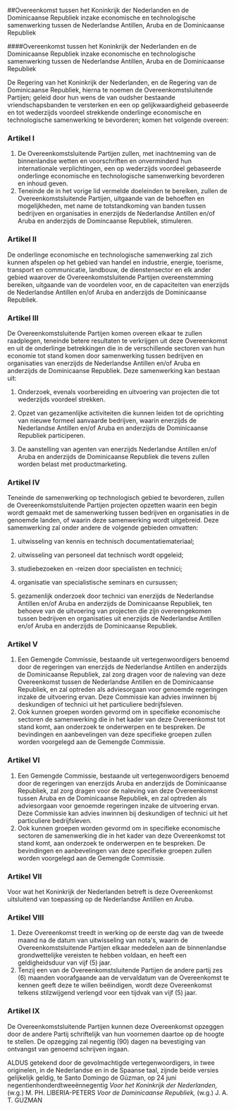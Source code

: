 <meta http-equiv='Content-Type' content='text/html; charset=utf-8' />

##Overeenkomst tussen het Koninkrijk der Nederlanden en de Dominicaanse Republiek inzake economische en technologische samenwerking tussen de Nederlandse Antillen, Aruba en de Dominicaanse Republiek

####Overeenkomst tussen het Koninkrijk der Nederlanden en de Dominicaanse Republiek inzake economische en technologische samenwerking tussen de Nederlandse Antillen, Aruba en de Dominicaanse Republiek

De Regering van het Koninkrijk der Nederlanden, en de Regering van de Dominicaanse Republiek, hierna te noemen de Overeenkomstsluitende Partijen; geleid door hun wens de van oudsher bestaande vriendschapsbanden te versterken en een op gelijkwaardigheid gebaseerde en tot wederzijds voordeel strekkende onderlinge economische en technologische samenwerking te bevorderen; komen het volgende overeen:    

### Artikel  I  

1.  De Overeenkomstsluitende Partijen zullen, met inachtneming van de binnenlandse wetten en voorschriften en onverminderd hun internationale verplichtingen, een op wederzijds voordeel gebaseerde onderlinge economische en technologische samenwerking bevorderen en inhoud geven.   
2.  Teneinde de in het vorige lid vermelde doeleinden te bereiken, zullen de Overeenkomstsluitende Partijen, uitgaande van de behoeften en mogelijkheden, met name de totstandkoming van banden tussen bedrijven en organisaties in enerzijds de Nederlandse Antillen en/of Aruba en anderzijds de Domincaanse Republiek, stimuleren.   

### Artikel  II  

De onderlinge economische en technologische samenwerking zal zich kunnen afspelen op het gebied van handel en industrie, energie, toerisme, transport en communicatie, landbouw, de dienstensector en elk ander gebied waarover de Overeenkomstsluitende Partijen overeenstemming bereiken, uitgaande van de voordelen voor, en de capaciteiten van enerzijds de Nederlandse Antillen en/of Aruba en anderzijds de Dominicaanse Republiek.  

### Artikel  III  

De Overeenkomstsluitende Partijen komen overeen elkaar te zullen raadplegen, teneinde betere resultaten te verkrijgen uit deze Overeenkomst en uit de onderlinge betrekkingen die in de verschillende sectoren van hun economie tot stand komen door samenwerking tussen bedrijven en organisaties van enerzijds de Nederlandse Antillen en/of Aruba en anderzijds de Dominicaanse Republiek. Deze samenwerking kan bestaan uit: 

1. Onderzoek, evenals voorbereiding en uitvoering van projecten die tot wederzijds voordeel strekken.  

2. Opzet van gezamenlijke activiteiten die kunnen leiden tot de oprichting van nieuwe formeel aanvaarde bedrijven, waarin enerzijds de Nederlandse Antillen en/of Aruba en anderzijds de Dominicaanse Republiek participeren.  

3. De aanstelling van agenten van enerzijds Nederlandse Antillen en/of Aruba en anderzijds de Dominicaanse Republiek die tevens zullen worden belast met productmarketing.    

### Artikel  IV  

Teneinde de samenwerking op technologisch gebied te bevorderen, zullen de Overeenkomstsluitende Partijen projecten opzetten waarin een begin wordt gemaakt met de samenwerking tussen bedrijven en organisaties in de genoemde landen, of waarin deze samenwerking wordt uitgebreid. Deze samenwerking zal onder andere de volgende gebieden omvatten: 

1. uitwisseling van kennis en technisch documentatiemateriaal;  

2. uitwisseling van personeel dat technisch wordt opgeleid;  

3. studiebezoeken en -reizen door specialisten en technici;  

4. organisatie van specialistische seminars en cursussen;  

5. gezamenlijk onderzoek door technici van enerzijds de Nederlandse Antillen en/of Aruba en anderzijds de Dominicaanse Republiek, ten behoeve van de uitvoering van projecten die zijn overeengekomen tussen bedrijven en organisaties uit enerzijds de Nederlandse Antillen en/of Aruba en anderzijds de Dominicaanse Republiek.    

### Artikel  V  

1.  Een Gemengde Commissie, bestaande uit vertegenwoordigers benoemd door de regeringen van enerzijds de Nederlandse Antillen en anderzijds de Dominicaanse Republiek, zal zorg dragen voor de naleving van deze Overeenkomst tussen de Nederlandse Antillen en de Dominicaanse Republiek, en zal optreden als adviesorgaan voor genoemde regeringen inzake de uitvoering ervan. Deze Commissie kan advies inwinnen bij deskundigen of technici uit het particuliere bedrijfsleven.   
2.  Ook kunnen groepen worden gevormd om in specifieke economische sectoren de samenwerking die in het kader van deze Overeenkomst tot stand komt, aan onderzoek te onderwerpen en te bespreken. De bevindingen en aanbevelingen van deze specifieke groepen zullen worden voorgelegd aan de Gemengde Commissie.   

### Artikel  VI  

1.  Een Gemengde Commissie, bestaande uit vertegenwoordigers benoemd door de regeringen van enerzijds Aruba en anderzijds de Dominicaanse Republiek, zal zorg dragen voor de naleving van deze Overeenkomst tussen Aruba en de Dominicaanse Republiek, en zal optreden als adviesorgaan voor genoemde regeringen inzake de uitvoering ervan. Deze Commissie kan advies inwinnen bij deskundigen of technici uit het particuliere bedrijfsleven.   
2.  Ook kunnen groepen worden gevormd om in specifieke economische sectoren de samenwerking die in het kader van deze Overeenkomst tot stand komt, aan onderzoek te onderwerpen en te bespreken. De bevindingen en aanbevelingen van deze specifieke groepen zullen worden voorgelegd aan de Gemengde Commissie.   

### Artikel  VII  

Voor wat het Koninkrijk der Nederlanden betreft is deze Overeenkomst uitsluitend van toepassing op de Nederlandse Antillen en Aruba.  

### Artikel  VIII  

1.  Deze Overeenkomst treedt in werking op de eerste dag van de tweede maand na de datum van uitwisseling van nota's, waarin de Overeenkomstsluitende Partijen elkaar mededelen aan de binnenlandse grondwettelijke vereisten te hebben voldaan, en heeft een geldigheidsduur van vijf (5) jaar.   
2.  Tenzij een van de Overeenkomstsluitende Partijen de andere partij zes (6) maanden voorafgaande aan de vervaldatum van de Overeenkomst te kennen geeft deze te willen beëindigen, wordt deze Overeenkomst telkens stilzwijgend verlengd voor een tijdvak van vijf (5) jaar.   

### Artikel  IX  

De Overeenkomstsluitende Partijen kunnen deze Overeenkomst opzeggen door de andere Partij schriftelijk van hun voornemen daartoe op de hoogte te stellen. De opzegging zal negentig (90) dagen na bevestiging van ontvangst van genoemd schrijven ingaan.  

ALDUS getekend door de gevolmachtigde vertegenwoordigers, in twee originelen, in de Nederlandse en in de Spaanse taal, zijnde beide versies gelijkelijk geldig, te Santo Domingo de Güzman, op 24 juni negentienhonderdtweeënnegentig  *Voor het Koninkrijk der Nederlanden,*  (w.g.) M. PH. LIBERIA-PETERS  *Voor de Dominicaanse Republiek,*  (w.g.) J. A. T. GUZMAN  

